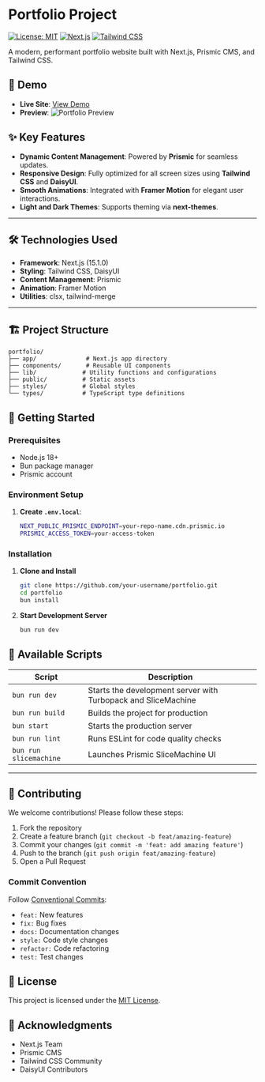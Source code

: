 # Portfolio Project

[![License: MIT](https://img.shields.io/badge/License-MIT-yellow.svg)](LICENSE)
[![Next.js](https://img.shields.io/badge/Next.js-15.1.0-black)](https://nextjs.org/)
[![Tailwind CSS](https://img.shields.io/badge/Tailwind_CSS-3.4.1-38B2AC)](https://tailwindcss.com/)

A modern, performant portfolio website built with Next.js, Prismic CMS, and Tailwind CSS.

## 🚀 Demo

- **Live Site**: [View Demo](https://your-portfolio-url.com)
- **Preview**:
  ![Portfolio Preview](path-to-preview-image.png)

## ✨ Key Features

- **Dynamic Content Management**: Powered by **Prismic** for seamless updates.
- **Responsive Design**: Fully optimized for all screen sizes using **Tailwind CSS** and **DaisyUI**.
- **Smooth Animations**: Integrated with **Framer Motion** for elegant user interactions.
- **Light and Dark Themes**: Supports theming via **next-themes**.

---

## 🛠 Technologies Used

- **Framework**: Next.js (15.1.0)
- **Styling**: Tailwind CSS, DaisyUI
- **Content Management**: Prismic
- **Animation**: Framer Motion
- **Utilities**: clsx, tailwind-merge

---

## 🏗 Project Structure

```
portfolio/
├── app/              # Next.js app directory
├── components/       # Reusable UI components
├── lib/             # Utility functions and configurations
├── public/          # Static assets
├── styles/          # Global styles
└── types/           # TypeScript type definitions
```

## 🚦 Getting Started

### Prerequisites

- Node.js 18+
- Bun package manager
- Prismic account

### Environment Setup

1. **Create `.env.local`**:
   ```bash
   NEXT_PUBLIC_PRISMIC_ENDPOINT=your-repo-name.cdn.prismic.io
   PRISMIC_ACCESS_TOKEN=your-access-token
   ```

### Installation

1. **Clone and Install**
   ```bash
   git clone https://github.com/your-username/portfolio.git
   cd portfolio
   bun install
   ```

2. **Start Development Server**
   ```bash
   bun run dev
   ```

## 📝 Available Scripts

| Script                 | Description                                                   |
| ---------------------- | ------------------------------------------------------------- |
| `bun run dev`          | Starts the development server with Turbopack and SliceMachine |
| `bun run build`        | Builds the project for production                             |
| `bun start`            | Starts the production server                                  |
| `bun run lint`         | Runs ESLint for code quality checks                           |
| `bun run slicemachine` | Launches Prismic SliceMachine UI                              |

---

## 🤝 Contributing

We welcome contributions! Please follow these steps:

1. Fork the repository
2. Create a feature branch (`git checkout -b feat/amazing-feature`)
3. Commit your changes (`git commit -m 'feat: add amazing feature'`)
4. Push to the branch (`git push origin feat/amazing-feature`)
5. Open a Pull Request

### Commit Convention

Follow [Conventional Commits](https://www.conventionalcommits.org/):
- `feat:` New features
- `fix:` Bug fixes
- `docs:` Documentation changes
- `style:` Code style changes
- `refactor:` Code refactoring
- `test:` Test changes

## 📄 License

This project is licensed under the [MIT License](LICENSE).

## 👏 Acknowledgments

- Next.js Team
- Prismic CMS
- Tailwind CSS Community
- DaisyUI Contributors
